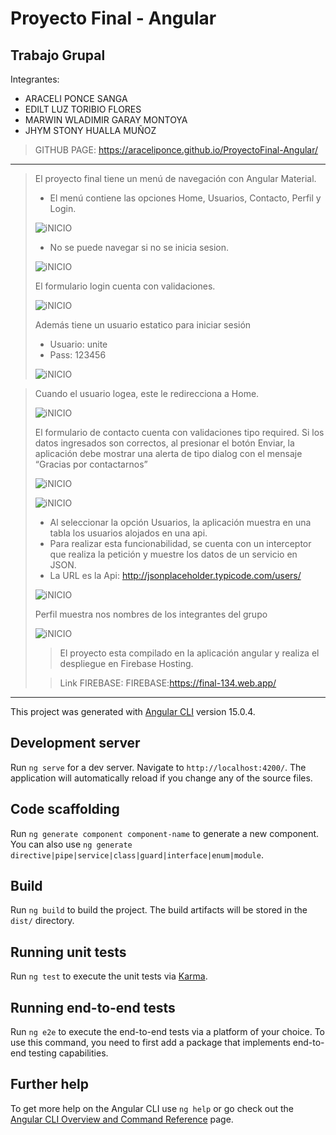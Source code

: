 # Proyecto Final - Angular
## Trabajo Grupal
Integrantes:
- ARACELI PONCE SANGA
- EDILT LUZ TORIBIO FLORES
- MARWIN WLADIMIR GARAY MONTOYA
- JHYM STONY HUALLA MUÑOZ


> GITHUB PAGE: https://araceliponce.github.io/ProyectoFinal-Angular/
* * *
> El proyecto final tiene un menú de navegación con Angular Material. 
>  - El menú contiene las opciones Home, Usuarios, Contacto, Perfil y Login.
>  
> ![iNICIO](https://github.com/Gyvoem/ProyectoFinal-Angular/blob/master/src/assets/LOGINL%20A.jpg)
>
>  - No se puede navegar si no se inicia sesion.
>  
>![iNICIO](https://github.com/Gyvoem/ProyectoFinal-Angular/blob/master/src/assets/SIN%20HACER%20LOGIN.jpg)
>
> El formulario login cuenta con validaciones.
> 
>![iNICIO](https://github.com/Gyvoem/ProyectoFinal-Angular/blob/master/src/assets/LOGIN%20B.jpg)
>
> Además tiene un usuario estatico para iniciar sesión
> 
> - Usuario: unite
> - Pass: 123456
> 
>![iNICIO](https://github.com/Gyvoem/ProyectoFinal-Angular/blob/master/src/assets/BOTON%20ACTIVADO.jpg)

>  Cuando el usuario logea, este le redirecciona a Home. 
> 
>![iNICIO](https://github.com/Gyvoem/ProyectoFinal-Angular/blob/master/src/assets/BIENVENIDO.jpg)
>
>  El formulario de contacto cuenta con validaciones tipo required.
>  Si los datos ingresados son correctos, al presionar el botón Enviar, la aplicación debe mostrar una alerta de tipo dialog con el mensaje “Gracias por contactarnos”
>
>![iNICIO](https://github.com/Gyvoem/ProyectoFinal-Angular/blob/master/src/assets/CONTACTO.jpg)
>
>![iNICIO](https://github.com/Gyvoem/ProyectoFinal-Angular/blob/master/src/assets/2contacto.png)
>
> - Al seleccionar la opción Usuarios, la aplicación muestra en una tabla los usuarios alojados en una api. 
> - Para realizar esta funcionabilidad, se cuenta con un interceptor que realiza la petición y muestre los datos de un servicio en JSON.
> - La URL es la Api: http://jsonplaceholder.typicode.com/users/
>
>![iNICIO](https://github.com/Gyvoem/ProyectoFinal-Angular/blob/master/src/assets/TABLA.jpg)
>
> Perfil muestra nos nombres de los integrantes del grupo
>
>![iNICIO](https://github.com/Gyvoem/ProyectoFinal-Angular/blob/master/src/assets/PERFIL.jpg)
>
>> El proyecto esta compilado en la aplicación angular y realiza el despliegue en Firebase Hosting.
>
>> Link FIREBASE: FIREBASE:https://final-134.web.app/
> 
* * *
This project was generated with [Angular CLI](https://github.com/angular/angular-cli) version 15.0.4.

## Development server

Run `ng serve` for a dev server. Navigate to `http://localhost:4200/`. The application will automatically reload if you change any of the source files.

## Code scaffolding

Run `ng generate component component-name` to generate a new component. You can also use `ng generate directive|pipe|service|class|guard|interface|enum|module`.

## Build

Run `ng build` to build the project. The build artifacts will be stored in the `dist/` directory.

## Running unit tests

Run `ng test` to execute the unit tests via [Karma](https://karma-runner.github.io).

## Running end-to-end tests

Run `ng e2e` to execute the end-to-end tests via a platform of your choice. To use this command, you need to first add a package that implements end-to-end testing capabilities.

## Further help

To get more help on the Angular CLI use `ng help` or go check out the [Angular CLI Overview and Command Reference](https://angular.io/cli) page.
